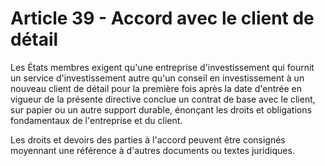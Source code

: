 # Article 39 - Accord avec le client de détail


Les États membres exigent qu'une entreprise d'investissement qui fournit un service d'investissement autre qu'un conseil en investissement à un nouveau client de détail pour la première fois après la date d'entrée en vigueur de la présente directive conclue un contrat de base avec le client, sur papier ou un autre support durable, énonçant les droits et obligations fondamentaux de l'entreprise et du client.

Les droits et devoirs des parties à l'accord peuvent être consignés moyennant une référence à d'autres documents ou textes juridiques.
